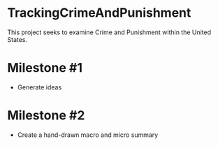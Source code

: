 # TrackingCrimeAndPunishment

This project seeks to examine Crime and Punishment within the United States.

# Milestone #1
- Generate ideas

# Milestone #2
- Create a hand-drawn macro and micro summary
